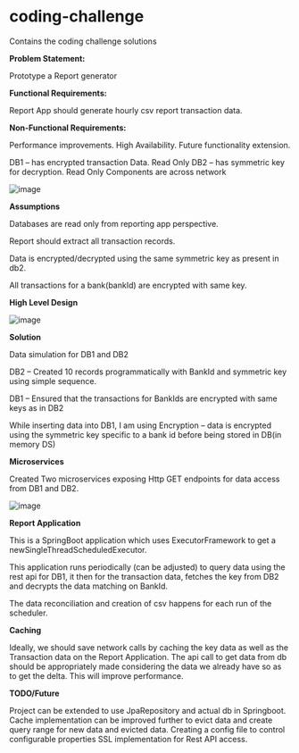 # coding-challenge
Contains the coding challenge solutions

**Problem Statement:**

Prototype a Report generator

**Functional Requirements:**

Report App should generate hourly csv report transaction data.

**Non-Functional Requirements:**

Performance improvements.
High Availability.
Future functionality extension.

DB1 – has encrypted transaction Data. Read Only
DB2 – has symmetric key for decryption. Read Only
Components are across network

![image](https://user-images.githubusercontent.com/75112899/127434430-bfcaf200-cc36-493e-979f-f0812d996a32.png)

**Assumptions**

Databases are read only from reporting app perspective.

Report should extract all transaction records.

Data is encrypted/decrypted using the same symmetric key as present in db2.

All transactions for a bank(bankId) are encrypted with same key.

**High Level Design**

![image](https://user-images.githubusercontent.com/75112899/127434530-9d363795-60e9-456d-8835-3ee523818158.png)

**Solution**

Data simulation for DB1 and DB2

DB2 – Created 10 records programmatically with BankId and symmetric key using simple sequence.

DB1 – Ensured that the transactions for BankIds are  encrypted with same keys as in DB2 

While inserting data into DB1, I am using 
Encryption – data is encrypted using the symmetric key specific to a bank id before being stored in DB(in memory DS) 

**Microservices**

Created Two microservices exposing Http GET endpoints for data access from DB1 and DB2.

![image](https://user-images.githubusercontent.com/75112899/127434755-45d0c5d8-735d-4907-a59a-d104b78a2acb.png)

**Report Application**

This is a SpringBoot application which uses ExecutorFramework to get a newSingleThreadScheduledExecutor.

This application runs periodically (can be adjusted) to query data using the rest api for DB1, it then for the transaction data, fetches the key from DB2 and decrypts the data matching on BankId.

The data reconciliation and creation of csv happens for each run of the scheduler. 

**Caching**

Ideally, we should save network calls by caching the key data as well as the Transaction data on the Report Application. The api call to get data from db should be appropriately made considering the data we already have so as to get the delta. This will improve performance.


**TODO/Future**

Project can be extended to use JpaRepository and actual db in Springboot.
Cache implementation can be improved further to evict data and create query range for new data and evicted data.
Creating a config file to control configurable properties
SSL implementation for Rest API access. 
